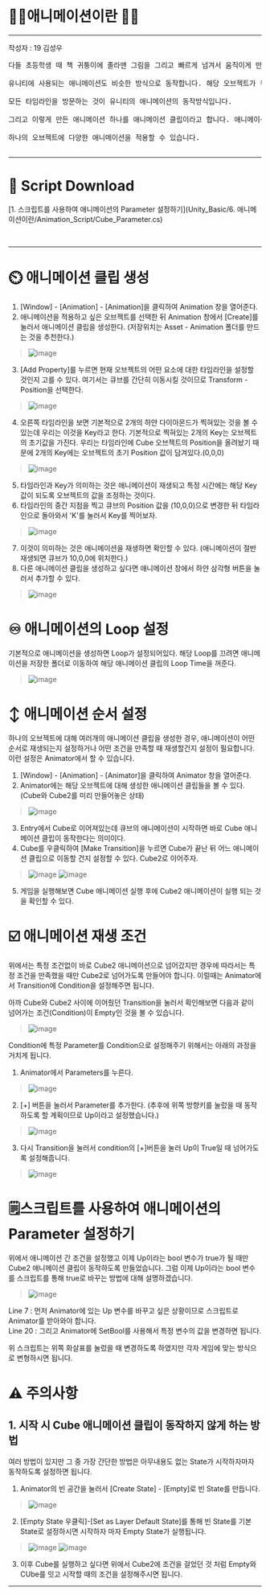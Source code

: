 # 🚶‍♂️애니메이션이란 🚶‍♀️

---
작성자 : 19 김성우

<pre>
다들 초등학생 때 책 귀퉁이에 졸라맨 그림을 그리고 빠르게 넘겨서 움직이게 만들어본 적 있으신가요? <br>
유니티에 사용되는 애니메이션도 비슷한 방식으로 동작합니다. 해당 오브젝트가 특정 타임라인에 어떤 상태에 있는지 정해놓고<br>
모든 타임라인을 방문하는 것이 유니티의 애니메이션의 동작방식입니다.<br>
그리고 이렇게 만든 애니메이션 하나를 애니메이션 클립이라고 합니다. 애니메이션 클립들이 동작하는 조건/순서등을 조절하여<br>
하나의 오브젝트에 다양한 애니메이션을 적용할 수 있습니다.

</pre>

---

# 📓 Script Download

[1. 스크립트를 사용하여 애니메이션의 Parameter 설정하기](Unity_Basic/6. 애니메이션이란/Animation_Script/Cube_Parameter.cs)


<br>

---


# ⏲️ 애니메이션 클립 생성
1. [Window] - [Animation] - [Animation]을 클릭하여 Animation 창을 열어준다.
2. 애니메이션을 적용하고 싶은 오브젝트를 선택한 뒤 Animation 창에서 [Create]를 눌러서 애니메이션 클립을 생성한다. (저장위치는 Asset - Animation 폴더를 만드는 것을 추천한다.)
> ![image](./ani_pic/ani1.png)
3. [Add Property]를 누르면 현재 오브젝트의 어떤 요소에 대한 타임라인을 설정할 것인지 고를 수 있다. 여기서는 큐브를 간단히 이동시킬 것이므로 Transform - Position을 선택한다.
> ![image](./ani_pic/ani2.png)
4. 오른쪽 타임라인을 보면 기본적으로 2개의 하얀 다이아몬드가 찍혀있는 것을 볼 수 있는데 우리는 이것을 Key라고 한다. 기본적으로 찍혀있는 2개의 Key는 오브젝트의 초기값을 가진다. 우리는 타임라인에 Cube 오브젝트의 Position을 올려놨기 때문에 2개의 Key에는 오브젝트의 초기 Position 값이 담겨있다.(0,0,0)
> ![image](./ani_pic/ani3.png)
5. 타임라인과 Key가 의미하는 것은 애니메이션이 재생되고 특정 시간에는 해당 Key값이 되도록 오브젝트의 값을 조정하는 것이다.
6. 타임라인의 중간 지점을 찍고 큐브의 Position 값을 (10,0,0)으로 변경한 뒤 타임라인으로 돌아와서 'K'를 눌러서 Key를 찍어보자.
> ![image](./ani_pic/ani4.png)
7. 이것이 의미하는 것은 애니메이션을 재생하면 확인할 수 있다. (애니메이션이 절반 재생되면 큐브가 10,0,0에 위치한다.)
8. 다른 애니메이션 클립을 생성하고 싶다면 애니메이션 창에서 하얀 삼각형 버튼을 눌러서 추가할 수 있다.
> ![image](./ani_pic/ani6.png)


# ♾️ 애니메이션의 Loop 설정
기본적으로 애니메이션을 생성하면 Loop가 설정되어있다. 해당 Loop를 끄려면 애니메이션을 저장한 폴더로 이동하여 해당 애니메이션 클립의 Loop Time을 꺼준다.
> ![image](./ani_pic/ani5.png)

# ↕️ 애니메이션 순서 설정
하나의 오브젝트에 대해 여러개의 애니메이션 클립을 생성한 경우, 애니메이션이 어떤 순서로 재생되는지 설정하거나 어떤 조건을 만족할 때 재생할건지 설정이 필요합니다.
이런 설정은 Animator에서 할 수 있습니다.

1. [Window] - [Animation] - [Animator]을 클릭하여 Animator 창을 열어준다.
2. Animator에는 해당 오브젝트에 대해 생성한 애니메이션 클립들을 볼 수 있다.(Cube와 Cube2를 미리 만들어놓은 상태)
> ![image](./ani_pic/ani7.png)
3. Entry에서 Cube로 이어져있는데 큐브의 애니메이션이 시작하면 바로 Cube 애니메이션 클립이 동작한다는 의미이다.
4. Cube를 우클릭하여 [Make Transition]을 누르면 Cube가 끝난 뒤 어느 애니메이션 클립으로 이동할 건지 설정할 수 있다. Cube2로 이어주자.
> ![image](./ani_pic/ani8.png)
> ![image](./ani_pic/ani9.png)
5. 게임을 실행해보면 Cube 애니메이션 실행 후에 Cube2 애니메이션이 실행 되는 것을 확인할 수 있다.

# ☑️ 애니메이션 재생 조건
위에서는 특정 조건없이 바로 Cube2 애니메이션으로 넘어갔지만 경우에 따라서는 특정 조건을 만족했을 때만 Cube2로 넘어가도록 만들어야 합니다.
이럴때는 Animator에서 Transition에 Condition을 설정해주면 됩니다.

아까 Cube와 Cube2 사이에 이어줬던 Transition을 눌러서 확인해보면 다음과 같이 넘어가는 조건(Condition)이 Empty인 것을 볼 수 있습니다.
> ![image](./ani_pic/ani10.png)

Condition에 특정 Parameter를 Condition으로 설정해주기 위해서는 아래의 과정을 거치게 됩니다.

1. Animator에서 Parameters를 누른다.
> ![image](./ani_pic/ani11.png)
2. [+] 버튼을 눌러서 Parameter를 추가한다. (추후에 위쪽 방향키를 눌렀을 때 동작하도록 할 계획이므로 Up이라고 설정했습니다.)
> ![image](./ani_pic/ani12.png)
3. 다시 Transition을 눌러서 condition의 [+]버튼을 눌러 Up이 True일 때 넘어가도록 설정해줍니다.
> ![image](./ani_pic/ani13.png)

# 🗒️스크립트를 사용하여 애니메이션의 Parameter 설정하기
위에서 애니메이션 간 조건을 설정했고 이제 Up이라는 bool 변수가 true가 될 때만 Cube2 애니메이션 클립이 동작하도록 만들었습니다.
그럼 이제 Up이라는 bool 변수를 스크립트를 통해 true로 바꾸는 방법에 대해 설명하겠습니다.

> ![image](./ani_pic/ani14.png)

Line 7 : 먼저 Animator에 있는 Up 변수를 바꾸고 싶은 상황이므로 스크립트로 Animator를 받아와야 합니다. <br>
Line 20 : 그리고 Animator에 SetBool를 사용해서 특정 변수의 값을 변경하면 됩니다.

위 스크립트는 위쪽 화살표를 눌렀을 때 변경하도록 하였지만 각자 게임에 맞는 방식으로 변형하시면 됩니다.

# ⚠️ 주의사항

## 1. 시작 시 Cube 애니메이션 클립이 동작하지 않게 하는 방법
여러 방법이 있지만 그 중 가장 간단한 방법은 아무내용도 없는 State가 시작하자마자 동작하도록 설정하면 됩니다.

1. Animator의 빈 공간을 눌러서 [Create State] - [Empty]로 빈 State를 만듭니다.
> ![image](./ani_pic/ani15.png)
2. [Empty State 우클릭]-[Set as Layer Default State]를 통해 빈 State를 기본 State로 설정하시면 시작하자 마자 Empty State가 실행됩니다.
> ![image](./ani_pic/ani16.png)
> ![image](./ani_pic/ani17.png)
3. 이후 Cube를 실행하고 싶다면 위에서 Cube2에 조건을 걸었던 것 처럼 Empty와 CUbe를 잇고 시작할 때의 조건을 설정해주시면 됩니다.


---





